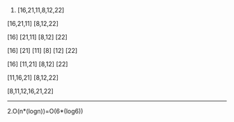 1.    [16,21,11,8,12,22]

[16,21,11]    [8,12,22]

[16] [21,11]   [8,12] [22]

[16] [21] [11]   [8] [12] [22]

[16] [11,21]     [8,12]   [22]

[11,16,21]     [8,12,22]

[8,11,12,16,21,22]

---------------

2.O(n*(logn))=O(6*(log6))